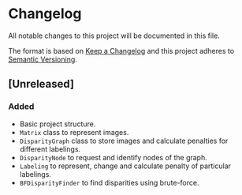 # Changelog

All notable changes to this project will be documented in this file.

The format is based on [Keep a Changelog]
and this project adheres to [Semantic Versioning].

## [Unreleased]

### Added

- Basic project structure.
- `Matrix` class to represent images.
- `DisparityGraph` class to store images
  and calculate penalties for different labelings.
- `DisparityNode` to request and identify nodes of the graph.
- `Labeling` to represent, change and calculate penalty
  of particular labelings.
- `BFDisparityFinder` to find disparities using brute-force.

[Keep a Changelog]: http://keepachangelog.com/en/1.0.0/
[Semantic Versioning]: http://semver.org/spec/v2.0.0.html
